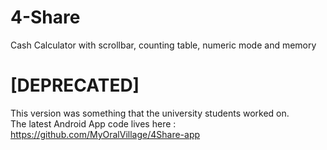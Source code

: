 # 4-Share
Cash Calculator with scrollbar, counting table, numeric mode and memory

# [DEPRECATED]
This version was something that the university students worked on.  
The latest Android App code lives here : https://github.com/MyOralVillage/4Share-app
